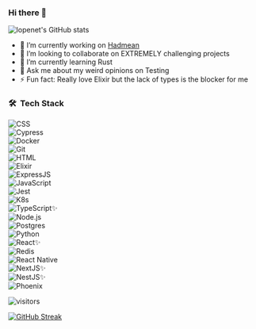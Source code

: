 ### Hi there 👋

![Iopenet's GitHub stats](https://github-readme-stats.vercel.app/api?username=thrownullexception&show_icons=true&theme=codeSTACKr)

- 🔭 I’m currently working on [Hadmean](https://github.com/hadmean/hadmean)
- 👯 I’m looking to collaborate on EXTREMELY challenging projects
- 🌱 I’m currently learning Rust
- 💬 Ask me about my weird opinions on Testing
- ⚡ Fun fact: Really love Elixir but the lack of types is the blocker for me

### 🛠 &nbsp;Tech Stack

![CSS](https://img.shields.io/badge/-CSS-05122A?style=flat&logo=CSS3&logoColor=1572B6)&nbsp;  
![Cypress](https://img.shields.io/badge/-Cypress-05122A?style=flat&logo=cypress&logoColor=1572B6)&nbsp;  
![Docker](https://img.shields.io/badge/-Docker-05122A?style=flat&logo=docker&logoColor=1572B6)&nbsp;   
![Git](https://img.shields.io/badge/-Git-05122A?style=flat&logo=git)&nbsp;  
![HTML](https://img.shields.io/badge/-HTML-05122A?style=flat&logo=HTML5)&nbsp;  
![Elixir](https://img.shields.io/badge/-Elixir-05122A?style=flat&logo=elixir)&nbsp;  
![ExpressJS](https://img.shields.io/badge/-ExpressJS-05122A?style=flat&logo=express)&nbsp;  
![JavaScript](https://img.shields.io/badge/-JavaScript-05122A?style=flat&logo=javascript)&nbsp;  
![Jest](https://img.shields.io/badge/-Jest-05122A?style=flat&logo=jest)&nbsp;  
![K8s](https://img.shields.io/badge/-Kubernetes-05122A?style=flat&logo=kubernetes)&nbsp;  
![TypeScript](https://img.shields.io/badge/-TypeScript-05122A?style=flat&logo=typescript)✨&nbsp;  
![Node.js](https://img.shields.io/badge/-Node.js-05122A?style=flat&logo=node.js)&nbsp;   
![Postgres](https://img.shields.io/badge/-Postgres-05122A?style=flat&logo=postgres)&nbsp;   
![Python](https://img.shields.io/badge/-Python-05122A?style=flat&logo=python)&nbsp;   
![React](https://img.shields.io/badge/-React-05122A?style=flat&logo=react)✨&nbsp;   
![Redis](https://img.shields.io/badge/-Redis-05122A?style=flat&logo=redis)&nbsp;  
![React Native](https://img.shields.io/badge/-ReactNative-05122A?style=flat&logo=react)&nbsp;   
![NextJS](https://img.shields.io/badge/-NextJS-05122A?style=flat&logo=next)✨&nbsp;   
![NestJS](https://img.shields.io/badge/-NestJS-05122A?style=flat&logo=nestjs)✨&nbsp;   
![Phoenix](https://img.shields.io/badge/-Phoenix-05122A?style=flat&logo=phoenix)&nbsp;    

![visitors](https://visitor-badge.laobi.icu/badge?page_id=thrownullexception.visitor-badge&left_color=#212527&right_color=#1f6feb)

[![GitHub Streak](https://github-readme-streak-stats.herokuapp.com/?user=thrownullexception&theme=dark)](https://git.io/streak-stats)
